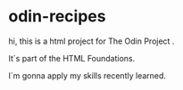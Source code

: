# odin-recipes

hi, this is a html project for The Odin  Project .

It´s part of the  HTML Foundations.

I´m gonna apply my skills recently learned.